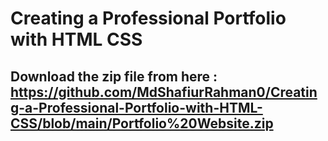 # Creating a Professional Portfolio with HTML CSS

## Download the zip file from here : https://github.com/MdShafiurRahman0/Creating-a-Professional-Portfolio-with-HTML-CSS/blob/main/Portfolio%20Website.zip
